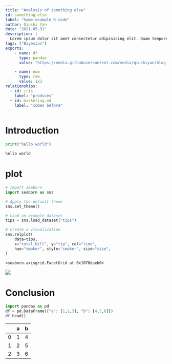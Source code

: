 ```yaml
---
title: "Analysis of something else"
id: something-else
label: "Some example R code"
author: Qiushi Yan
date: "2021-05-31"
description: |
  Lorem ipsum dolor sit amet consectetur adipisicing elit. Quam tempore ad aut, deleniti cupiditate ullam asperiores at magni praesentium eaque.
tags: ["Bayesian"]
exports:
    - name: df
      type: pandas
      value: "https://media.githubusercontent.com/media/qiushiyan/blog-data/main/codes.csv"

    - name: num
      type: raw
      value: 123
relationships:
  - id: iris
    label: "produces"
  - id: marketing.md
    label: "comes before"
---
```


# Introduction

``` python
print("hello world")
```

    hello world

# plot

``` python
# Import seaborn
import seaborn as sns

# Apply the default theme
sns.set_theme()

# Load an example dataset
tips = sns.load_dataset("tips")

# Create a visualization
sns.relplot(
    data=tips,
    x="total_bill", y="tip", col="time",
    hue="smoker", style="smoker", size="size",
)
```

    <seaborn.axisgrid.FacetGrid at 0x1078daeb0>

![](/analysis/python/py_files/figure-commonmark/cell-3-output-2.png)

# Conclusion

``` python
import pandas as pd
df = pd.DataFrame({"a": [1,2,3], "b": [4,5,6]})
df.head()
```

<div>
<style scoped>
    .dataframe tbody tr th:only-of-type {
        vertical-align: middle;
    }

    .dataframe tbody tr th {
        vertical-align: top;
    }

    .dataframe thead th {
        text-align: right;
    }
</style>

|     | a   | b   |
|-----|-----|-----|
| 0   | 1   | 4   |
| 1   | 2   | 5   |
| 2   | 3   | 6   |

</div>
